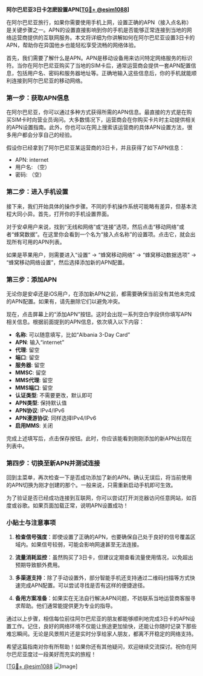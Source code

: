 **阿尔巴尼亚3日卡怎麽設置APN[[TG💪+ @esim1088](https://t.me/s/esim1088)]**

在阿尔巴尼亚旅行，如果你需要使用手机上网，设置正确的APN（接入点名称）是关键步骤之一。APN的设置直接影响到你的手机是否能够正常连接到当地的网络运营商提供的互联网服务。本文将详细为你讲解如何在阿尔巴尼亚设置3日卡的APN，帮助你在异国他乡也能轻松享受流畅的网络体验。

首先，我们需要了解什么是APN。APN是移动设备用来访问特定网络服务的标识符。当你在阿尔巴尼亚购买了当地的SIM卡后，通常运营商会提供一套APN配置信息，包括用户名、密码和服务器地址等。正确地输入这些信息后，你的手机就能顺利连接到阿尔巴尼亚的移动网络。

### 第一步：获取APN信息

在阿尔巴尼亚，你可以通过多种方式获得所需的APN信息。最直接的方式是在购买SIM卡时向营业员询问。大多数情况下，运营商会在你购买卡片时主动提供相关的APN设置指南。此外，你也可以在网上搜索该运营商的具体APN设置方法，很多用户都会分享自己的经验。

假设你已经拿到了阿尔巴尼亚某运营商的3日卡，并且获得了如下APN信息：
- APN: internet
- 用户名: （空）
- 密码: （空）

### 第二步：进入手机设置

接下来，我们开始具体的操作步骤。不同的手机操作系统可能略有差异，但基本流程大同小异。首先，打开你的手机设置界面。

对于安卓用户来说，找到“无线和网络”或“连接”选项，然后点击“移动网络”或者“蜂窝数据”。在这里你会看到一个名为“接入点名称”的设置项。点击它，就会出现所有可用的APN列表。

如果是苹果用户，则需要进入“设置” -> “蜂窝移动网络” -> “蜂窝移动数据选项” -> “蜂窝移动网络设置”，然后选择添加新的APN配置。

### 第三步：添加APN

无论你是安卓还是iOS用户，在添加新APN之前，都需要确保当前没有其他未完成的APN配置。如果有，请先删除它们以避免冲突。

现在，点击屏幕上的“添加APN”按钮。这时会出现一系列空白字段供你填写APN相关信息。根据前面提到的APN信息，依次填入以下内容：

- **名称**: 可以随意填写，比如“Albania 3-Day Card”
- **APN**: 输入“internet”
- **代理**: 留空
- **端口**: 留空
- **服务器**: 留空
- **MMSC**: 留空
- **MMS代理**: 留空
- **MMS端口**: 留空
- **认证类型**: 不需要更改，默认即可
- **APN类型**: 保持默认值
- **APN协议**: IPv4/IPv6
- **APN漫游协议**: 同样选择IPv4/IPv6
- **启用MMS**: 关闭

完成上述填写后，点击保存按钮。此时，你应该能看到刚刚添加的新APN出现在列表中。

### 第四步：切换至新APN并测试连接

回到主菜单，再次检查一下是否成功添加了新的APN。确认无误后，将当前使用的APN切换为刚才创建的那个。一般来说，只需重新启动手机即可生效。

为了验证是否已经成功连接到互联网，你可以尝试打开浏览器访问任意网站，如百度或谷歌。如果页面加载正常，说明APN设置成功！

### 小贴士与注意事项

1. **检查信号强度**：即使设置了正确的APN，也要确保自己处于良好的信号覆盖区域内。如果信号较弱，可能会影响网速甚至无法连接。
   
2. **流量消耗监控**：虽然购买了3日卡，但建议定期查看流量使用情况，以免超出预期导致额外费用。

3. **多渠道支持**：除了手动设置外，部分智能手机还支持通过二维码扫描等方式快速完成APN配置。可以尝试寻找是否有这样的便捷途径。

4. **备用方案准备**：如果实在无法自行解决APN问题，不妨联系当地运营商客服寻求帮助。他们通常能提供更为专业的指导。

通过以上步骤，相信每位前往阿尔巴尼亚的朋友都能够顺利地完成3日卡的APN设置工作。记住，良好的网络环境不仅能让旅途更加愉快，还能让你随时记录下那些难忘瞬间。无论是风景照片还是实时分享给家人朋友，都离不开稳定的网络支持。

希望这篇指南对你有所帮助！如果你还有其他疑问，欢迎继续交流探讨。祝你在阿尔巴尼亚度过一段美好而充实的旅程！

[[TG💪+ @esim1088](https://t.me/s/esim1088) ![Image](https://i.postimg.cc/4NQfJmqS/Snipaste-2025-05-13-00-14-12.png)]
